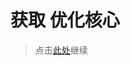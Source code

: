 # 获取 优化核心

> 点击[此处](https://github.com/SIRT43/Optimization-Core/releases/download/1.17.1-fabric/Optimization-Core-1.17.1-fabric-v1.1.0.zip)继续